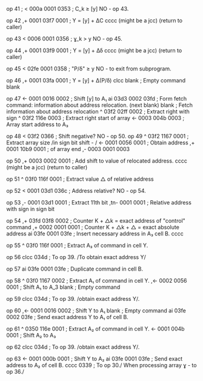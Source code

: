 op 41    ;
< 	000a 0001 0353    ; C_k ≥ [y] NO - op 43.

op 42
,+ 	0001 03f7 0001    ; Y = [y] + ΔC
cccc (might be a jcc) (return to caller)

op 43
< 	0006 0001 0356    ; ɣ_k > y NO - op 45.

op 44
,+ 	0001 03f9 0001    ; Y = [y] + Δδ
cccc (might be a jcc) (return to caller)

op 45
< 	02fe 0001 0358    ; "P/δ" ≥ y NO - to exit from subprogram.

op 46
,+ 	0001 03fa 0001    ; Y = [y] + Δ(P/δ)
clcc
blank    ; Empty command
blank

op 47
<- 	0001 0016 0002    ; Shift [y] to A₁
ai 	03d3 0002 03fd    ; Form fetch command: information about address relocation. (next blank)
blank                 ; Fetch information about address relocation
^ 	03f2 02ff 0002    ; Extract right with sign
^ 	03f2 116e 0003    ; Extract right start of array
<- 	0003 004b 0003    ; Array start address to A₃

op 48
< 		 03f2 0366    ; Shift negative? NO - op 50.
op 49
^ 	03f2 1167 0001    ; Extract array size /in sign bit shift - /
<- 	0001 0056 0001    ; Obtain address
,+ 	0001 10b9 0001    ; of array end
,- 	0003 0001 0003


op 50
,+ 	0003 0002 0001    ; Add shift to value of relocated address.
cccc (might be a jcc) (return to caller)

op 51
^ 	03f0 116f 0001    ; Extract value △ of relative address

op 52
< 	0001 03d1 036c    ; Address relative? NO - op 54.

op 53
,- 	 0001 03d1 0001    ; Extract 11th bit
,tn- 0001 	   0001    ; Relative address with sign in sign bit

op 54
,+ 	 03fd 03f8 0002    ; Counter K + △k = exact address of "control" command
,+ 	 0002 0001 0001    ; Counter K + △k + △ = exact absolute address
ai 	 03fe 0001 03fe    ; Insert necessary address in A₃ cell B.
cccc

op 55
^ 	 03f0 116f 0001    ; Extract A₃ of command in cell Y.

op 56
clcc 		   034d    ; To op 39. /To obtain exact address Y/

op 57
ai 	 03fe 0001 03fe    ; Duplicate command in cell B.

op 58
^ 	 03f0 1167 0002    ; Extract A₁ of command in cell Y.
,<-  0002 0056 0001    ; Shift A₁ to A_3
blank                  ; Empty command

op 59
clcc 		   034d    ; To op 39. /obtain exact address Y/.

op 60
,<-  0001 0016 0002    ; Shift Y to A₁
blank                  ; Empty command
ai 	 03fe 0002 03fe    ; Send exact address Y to A₁ of cell B.

op 61
^ 	 0350 116e 0001    ; Extract A₂ of command in cell Y.
<- 	 0001 004b 0001    ; Shift A₂ to A₃

op 62
clcc 		   034d    ; To op 39. /obtain exact address Y/.

op 63
<- 	 0001 000b 0001    ; Shift Y to A₂
ai 	 03fe 0001 03fe    ; Send exact address to A₂ of cell B.
cccc 		   0339    ; To op 30./ When processing array ɣ - to op 36./
